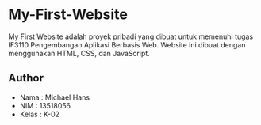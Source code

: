 # My-First-Website
My First Website adalah proyek pribadi yang dibuat untuk memenuhi tugas IF3110 Pengembangan Aplikasi Berbasis Web. Website ini dibuat dengan menggunakan HTML, CSS, dan JavaScript.

## Author
- Nama	: Michael Hans
- NIM	: 13518056
- Kelas	: K-02